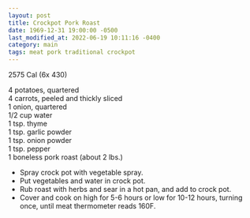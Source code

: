 ```yaml
---
layout: post
title: Crockpot Pork Roast
date: 1969-12-31 19:00:00 -0500
last_modified_at: 2022-06-19 10:11:16 -0400
category: main
tags: meat pork traditional crockpot
---
```

2575 Cal (6x 430)
  
4 potatoes, quartered  
4 carrots, peeled and thickly sliced  
1 onion, quartered  
1/2 cup water  
1 tsp. thyme  
1 tsp. garlic powder  
1 tsp. onion powder  
1 tsp. pepper  
1 boneless pork roast (about 2 lbs.)  

 * Spray crock pot with vegetable spray.
 * Put vegetables and water in crock pot.
 * Rub roast with herbs and sear in a hot pan, and add to crock pot.
 * Cover and cook on high for 5-6 hours or low for 10-12 hours, turning once, until meat thermometer reads 160F.
